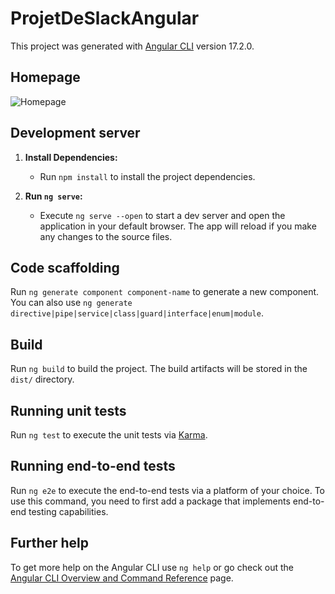 # ProjetDeSlackAngular

This project was generated with [Angular CLI](https://github.com/angular/angular-cli) version 17.2.0.

## Homepage

![Homepage](src/app/ressources/homepage-image.png)

## Development server
1. **Install Dependencies:**
   - Run `npm install` to install the project dependencies.

2. **Run `ng serve`:**
   - Execute `ng serve --open` to start a dev server and open the application in your default browser. The app will reload if you make any changes to the source files.




## Code scaffolding

Run `ng generate component component-name` to generate a new component. You can also use `ng generate directive|pipe|service|class|guard|interface|enum|module`.

## Build

Run `ng build` to build the project. The build artifacts will be stored in the `dist/` directory.

## Running unit tests

Run `ng test` to execute the unit tests via [Karma](https://karma-runner.github.io).

## Running end-to-end tests

Run `ng e2e` to execute the end-to-end tests via a platform of your choice. To use this command, you need to first add a package that implements end-to-end testing capabilities.

## Further help

To get more help on the Angular CLI use `ng help` or go check out the [Angular CLI Overview and Command Reference](https://angular.io/cli) page.
